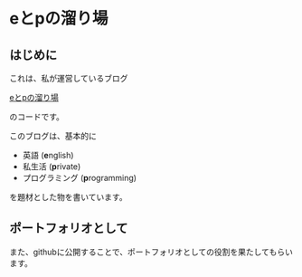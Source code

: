 # eとpの溜り場

## はじめに

これは、私が運営しているブログ

[eとpの溜り場](https://lepl.net)

のコードです。

このブログは、基本的に

- 英語 (**e**nglish)
- 私生活 (**p**rivate)
- プログラミング (**p**rogramming)

を題材とした物を書いています。

## ポートフォリオとして

また、githubに公開することで、ポートフォリオとしての役割を果たしてもらいます。
